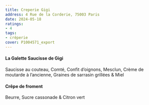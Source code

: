 ```yaml
---
title: Creperie Gigi
address: 4 Rue de la Corderie, 75003 Paris
date: 2024-05-18
ratings:
- 4
tags:
- crêperie
cover: P1004571_export
---
```


#### La Galette Saucisse de Gigi
Saucisse au couteau, Comté, Confit d’oignons, Mesclun, Crème de moutarde à l’ancienne, Graines de sarrasin grillées & Miel

#### Crêpe de froment
Beurre, Sucre cassonade & Citron vert